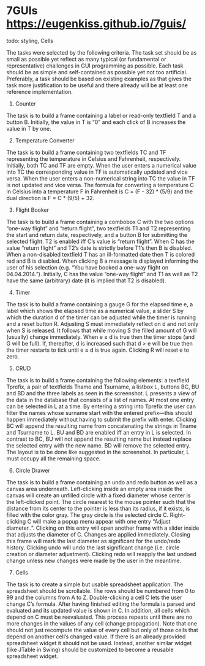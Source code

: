 # 7GUIs https://eugenkiss.github.io/7guis/

todo: styling, Cells

The tasks were selected by the following criteria. The task set should be as small as possible yet reflect as many typical (or fundamental or representative) challenges in GUI programming as possible. Each task should be as simple and self-contained as possible yet not too artificial. Preferably, a task should be based on existing examples as that gives the task more justification to be useful and there already will be at least one reference implementation.

1. Counter 

The task is to build a frame containing a label or read-only textfield T and a button B. Initially, the value in T is “0” and each click of B increases the value in T by one.

2. Temperature Converter

The task is to build a frame containing two textfields TC and TF representing the temperature in Celsius and Fahrenheit, respectively. Initially, both TC and TF are empty. When the user enters a numerical value into TC the corresponding value in TF is automatically updated and vice versa. When the user enters a non-numerical string into TC the value in TF is not updated and vice versa. The formula for converting a temperature C in Celsius into a temperature F in Fahrenheit is C = (F - 32) * (5/9) and the dual direction is F = C * (9/5) + 32.

3. Flight Booker 

The task is to build a frame containing a combobox C with the two options “one-way flight” and “return flight”, two textfields T1 and T2 representing the start and return date, respectively, and a button B for submitting the selected flight. T2 is enabled iff C’s value is “return flight”. When C has the value “return flight” and T2’s date is strictly before T1’s then B is disabled. When a non-disabled textfield T has an ill-formatted date then T is colored red and B is disabled. When clicking B a message is displayed informing the user of his selection (e.g. “You have booked a one-way flight on 04.04.2014.”). Initially, C has the value “one-way flight” and T1 as well as T2 have the same (arbitrary) date (it is implied that T2 is disabled).

4. Timer 

The task is to build a frame containing a gauge G for the elapsed time e, a label which shows the elapsed time as a numerical value, a slider S by which the duration d of the timer can be adjusted while the timer is running and a reset button R. Adjusting S must immediately reflect on d and not only when S is released. It follows that while moving S the filled amount of G will (usually) change immediately. When e ≥ d is true then the timer stops (and G will be full). If, thereafter, d is increased such that d > e will be true then the timer restarts to tick until e ≥ d is true again. Clicking R will reset e to zero.

5. CRUD 

The task is to build a frame containing the following elements: a textfield Tprefix, a pair of textfields Tname and Tsurname, a listbox L, buttons BC, BU and BD and the three labels as seen in the screenshot. L presents a view of the data in the database that consists of a list of names. At most one entry can be selected in L at a time. By entering a string into Tprefix the user can filter the names whose surname start with the entered prefix—this should happen immediately without having to submit the prefix with enter. Clicking BC will append the resulting name from concatenating the strings in Tname and Tsurname to L. BU and BD are enabled iff an entry in L is selected. In contrast to BC, BU will not append the resulting name but instead replace the selected entry with the new name. BD will remove the selected entry. The layout is to be done like suggested in the screenshot. In particular, L must occupy all the remaining space.

6. Circle Drawer 

The task is to build a frame containing an undo and redo button as well as a canvas area underneath. Left-clicking inside an empty area inside the canvas will create an unfilled circle with a fixed diameter whose center is the left-clicked point. The circle nearest to the mouse pointer such that the distance from its center to the pointer is less than its radius, if it exists, is filled with the color gray. The gray circle is the selected circle C. Right-clicking C will make a popup menu appear with one entry “Adjust diameter..”. Clicking on this entry will open another frame with a slider inside that adjusts the diameter of C. Changes are applied immediately. Closing this frame will mark the last diameter as significant for the undo/redo history. Clicking undo will undo the last significant change (i.e. circle creation or diameter adjustment). Clicking redo will reapply the last undoed change unless new changes were made by the user in the meantime.

7. Cells 

The task is to create a simple but usable spreadsheet application. The spreadsheet should be scrollable. The rows should be numbered from 0 to 99 and the columns from A to Z. Double-clicking a cell C lets the user change C’s formula. After having finished editing the formula is parsed and evaluated and its updated value is shown in C. In addition, all cells which depend on C must be reevaluated. This process repeats until there are no more changes in the values of any cell (change propagation). Note that one should not just recompute the value of every cell but only of those cells that depend on another cell’s changed value. If there is an already provided spreadsheet widget it should not be used. Instead, another similar widget (like JTable in Swing) should be customized to become a reusable spreadsheet widget.




